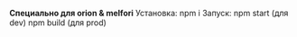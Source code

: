 **Специально для orion & melfori**
 Установка:
  npm i
 Запуск:
  npm start		(для dev)
  npm build		(для prod)
